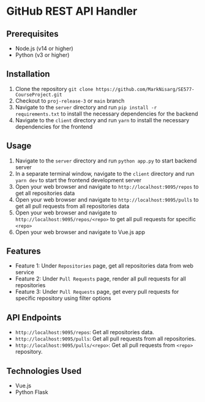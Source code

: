 # GitHub REST API Handler

## Prerequisites

* Node.js (v14 or higher)
* Python (v3 or higher)

## Installation

1. Clone the repository `git clone https://github.com/MarkNisarg/SE577-CourseProject.git`
2. Checkout to `proj-release-3` or `main` branch
3. Navigate to the `server` directory and run `pip install -r requirements.txt` to install the necessary dependencies for the backend
4. Navigate to the `client` directory and run `yarn` to install the necessary dependencies for the frontend

## Usage

1. Navigate to the `server` directory and run `python app.py` to start backend server
2. In a separate terminal window, navigate to the `client` directory and run `yarn dev` to start the frontend development server
3. Open your web browser and navigate to `http://localhost:9095/repos` to get all repositories data
4. Open your web browser and navigate to `http://localhost:9095/pulls` to get all pull requests from all repositories data
5. Open your web browser and navigate to `http://localhost:9095/repos/<repo>` to get all pull requests for specific `<repo>`
4. Open your web browser and navigate to Vue.js app

## Features

* Feature 1: Under `Repositories` page, get all repositories data from web service
* Feature 2: Under `Pull Requests` page, render all pull requests for all repositories
* Feature 3: Under `Pull Requests` page, get every pull requests for specific repository using filter options

## API Endpoints

* `http://localhost:9095/repos`: Get all repositories data.
* `http://localhost:9095/pulls`: Get all pull requests from all repositories.
* `http://localhost:9095/pulls/<repo>`: Get all pull requests from `<repo>` repository.

## Technologies Used

* Vue.js
* Python Flask

